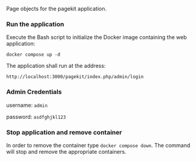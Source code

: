 Page objects for the pagekit application.

### Run the application

Execute the Bash script to initialize the Docker image containing the web application:

```commandline
docker compose up -d
```

The application shall run at the address:

`http://localhost:3000/pagekit/index.php/admin/login`

### Admin Credentials

username: `admin`

password: `asdfghjkl123`

### Stop application and remove container

In order to remove the container type `docker compose down`. The command will stop and remove the appropriate containers.
